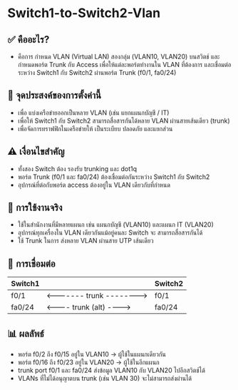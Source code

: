 # Switch1-to-Switch2-Vlan

## ✅ คืออะไร?
- คือการ กำหนด VLAN (Virtual LAN) สองกลุ่ม (VLAN10, VLAN20) บนสวิตช์ และกำหนดพอร์ต Trunk กับ Access เพื่อให้แต่ละพอร์ตทำงานใน VLAN ที่ต้องการ และเชื่อมต่อระหว่าง Switch1 กับ Switch2 ผ่านพอร์ต Trunk (f0/1, fa0/24)

## 🎯 จุดประสงค์ของการตั้งค่านี้
- เพื่อ แบ่งเครือข่ายออกเป็นหลาย VLAN (เช่น แยกแผนกบัญชี / IT)
- เพื่อให้ Switch1 กับ Switch2 สามารถสื่อสารกันได้หลาย VLAN ผ่านสายเส้นเดียว (trunk)
- เพื่อจัดการทราฟฟิกในเครือข่ายให้ เป็นระเบียบ ปลอดภัย และแยกส่วน

## ⚠️ เงื่อนไขสำคัญ
- ทั้งสอง Switch ต้อง รองรับ trunking และ dot1q
- พอร์ต Trunk (f0/1 และ fa0/24) ต้องเชื่อมต่อกันระหว่าง Switch1 กับ Switch2
- อุปกรณ์ที่ต่อกับพอร์ต access ต้องอยู่ใน VLAN เดียวกับที่กำหนด

## 🧪 การใช้งานจริง
- ใช้ในสำนักงานที่มีหลายแผนก เช่น แผนกบัญชี (VLAN10) และแผนก IT (VLAN20)
- อุปกรณ์ทุกเครื่องใน VLAN เดียวกันแม้อยู่คนละ Switch จะ สามารถสื่อสารกันได้
- ใช้ Trunk ในการ ส่งหลาย VLAN ผ่านสาย UTP เส้นเดียว

## 🔌 การเชื่อมต่อ

|Switch1|                         |Switch2|
|-----|-------------------------|------|
|f0/1 |<------- trunk --------> |f0/1|
|fa0/24 | <---- trunk (alt) ----> |fa0/24|

## 📊 ผลลัพธ์
- พอร์ต f0/2 ถึง f0/15 อยู่ใน VLAN10 → ผู้ใช้ในแผนกเดียวกัน
- พอร์ต f0/16 ถึง f0/23 อยู่ใน VLAN20 → ผู้ใช้ในอีกแผนก
- trunk port f0/1 และ fa0/24 ส่งข้อมูล VLAN10 กับ VLAN20 ไปอีกสวิตช์ได้
- VLANs ที่ไม่ได้อนุญาตบน trunk (เช่น VLAN 30) จะไม่สามารถส่งผ่านได้
